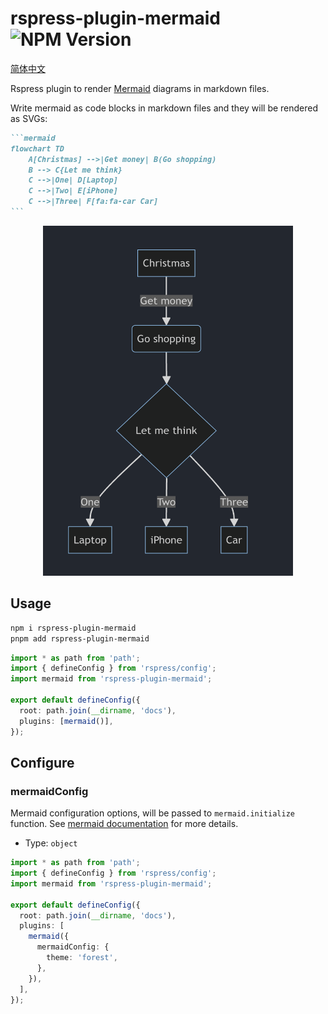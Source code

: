 # rspress-plugin-mermaid ![NPM Version](https://img.shields.io/npm/v/rspress-plugin-mermaid)

[简体中文](./README.zh-CN.md)

Rspress plugin to render [Mermaid](https://mermaid.js.org/#/) diagrams in markdown files.

Write mermaid as code blocks in markdown files and they will be rendered as SVGs:

````markdown
```mermaid
flowchart TD
    A[Christmas] -->|Get money| B(Go shopping)
    B --> C{Let me think}
    C -->|One| D[Laptop]
    C -->|Two| E[iPhone]
    C -->|Three| F[fa:fa-car Car]
```
````

<div align="center">
  <img src="./image.png" alt="sample" width="400" height="560" />
</div>

## Usage

```bash
npm i rspress-plugin-mermaid
pnpm add rspress-plugin-mermaid
```

```ts
import * as path from 'path';
import { defineConfig } from 'rspress/config';
import mermaid from 'rspress-plugin-mermaid';

export default defineConfig({
  root: path.join(__dirname, 'docs'),
  plugins: [mermaid()],
});
```

## Configure

### mermaidConfig

Mermaid configuration options, will be passed to `mermaid.initialize` function. See [mermaid documentation](https://mermaid.js.org/config/schema-docs/config.html) for more details.

- Type: `object`

```ts
import * as path from 'path';
import { defineConfig } from 'rspress/config';
import mermaid from 'rspress-plugin-mermaid';

export default defineConfig({
  root: path.join(__dirname, 'docs'),
  plugins: [
    mermaid({
      mermaidConfig: {
        theme: 'forest',
      },
    }),
  ],
});
```
